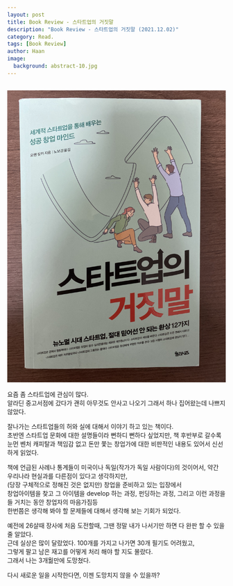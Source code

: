 ```yaml
---
layout: post
title: Book Review - 스타트업의 거짓말
description: "Book Review - 스타트업의 거짓말 (2021.12.02)" 
category: Read.
tags: [Book Review]
author: Haan
image:
  background: abstract-10.jpg
---
```

<br/>

<img src="/assets/img/BR_211202.jpg">

요즘 좀 스타트업에 관심이 많다.   
알라딘 중고서점에 갔다가 괜히 아무것도 안사고 나오기 그래서 하나 집어왔는데 나쁘지 않았다.   
   
잘나가는 스타트업들의 허와 실에 대해서 이야기 하고 있는 책이다.   
초반엔 스타트업 문화에 대한 설명들이라 뻔하디 뻔하다 싶었지만, 책 후반부로 갈수록 눈먼 벤처 캐피탈과 책임감 없고 돈만 쫓는 창업가에 대한 비판적인 내용도 있어서 신선하게 읽었다.   
   
책에 언급된 사례나 통계들이 미국이나 독일(작가가 독일 사람이다)의 것이어서, 약간 우리나라 현실과를 다른점이 있다고 생각하지만,   
(당장 구체적으로 정해진 것은 없지만) 창업을 준비하고 있는 입장에서    
창업아이템을 찾고 그 아이템을 develop 하는 과정, 펀딩하는 과정, 그리고 이런 과정을들 거치는 동안 창업자의 마음가짐등    
한번쯤은 생각해 봐야 할 문제들에 대해서 생각해 보는 기회가 되었다.   
   
예전에 26살때 장사에 처음 도전할때, 그땐 정말 내가 나서기만 하면 다 완판 할 수 있을 줄 알았다.   
근데 실상은 많이 달랐었다. 100개를 가지고 나가면 30개 필기도 어려웠고,    
그렇게 팔고 남은 재고를 어떻게 처리 해야 할 지도 몰랐다.    
그래서 나는 3개웖만에 도망쳤다.   
   
다시 새로운 일을 시작한다면, 이젠 도망치지 않을 수 있을까?   
